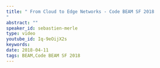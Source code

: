 ```yaml
---
title: " From Cloud to Edge Networks - Code BEAM SF 2018
"
abstract: ""
speaker_id: sebastien-merle
type: video
youtube_id: Iq-9eOijX2s
keywords: 
date: 2018-04-11
tags: BEAM,Code BEAM SF 2018
---
```


